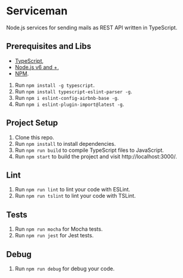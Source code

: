 # Serviceman
Node.js services for sending mails as REST API written in TypeScript.

## Prerequisites and Libs
* [TypeScript](https://www.typescriptlang.org/index.html#download-links),
* [Node.js v6 and +](https://nodejs.org/en/download/),
* [NPM](https://docs.npmjs.com/getting-started/what-is-npm).

1. Run `npm install -g typescript`.
2. Run `npm install typescript-eslint-parser -g`.
3. Run `npm i eslint-config-airbnb-base -g`.
4. Run `npm i eslint-plugin-import@latest -g`.

## Project Setup
1. Clone this repo.
2. Run `npm install` to install dependencies.
3. Run `npm run build` to compile TypeScript files to JavaScript.
4. Run `npm start` to build the project and visit http://localhost:3000/.

## Lint 
1. Run `npm run lint` to lint your code with ESLint.
2. Run `npm run tslint` to lint your code with TSLint.

## Tests
1. Run `npm run mocha` for Mocha tests.
2. Run `npm run jest` for Jest tests.

## Debug
1. Run `npm run debug` for debug your code.
